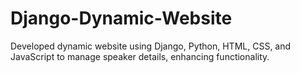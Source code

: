 # Django-Dynamic-Website
 Developed dynamic website using Django, Python, HTML, CSS, and JavaScript to manage speaker details, enhancing functionality.
